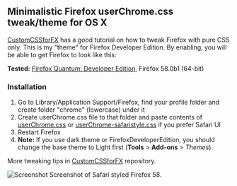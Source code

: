 ## Minimalistic Firefox userChrome.css tweak/theme for OS X

[CustomCSSforFX](https://github.com/Aris-t2/CustomCSSforFx) has a good tutorial on how to tweak Firefox with pure CSS only. This is my "theme" for Firefox Developer Edition. By enabling, you will be able to get Firefox to look like this:

**Tested:** [Firefox Quantum: Developer Edition](https://www.mozilla.org/en-US/firefox/developer/), Firefox 58.0b1 (64-bit)

### Installation

1. Go to Library/Application Support/Firefox, find your profile folder and create folder "chrome" (lowercase) under it
2. Create userChrome.css file to that folder and paste contents of [userChrome.css](https://github.com/ronilaukkarinen/minimalistic-firefox-theme/blob/master/userChrome.css) or [userChrome-safaristyle.css](https://github.com/ronilaukkarinen/minimalistic-firefox-theme/blob/master/userChrome-safaristyle.css) if you prefer Safari UI
3. Restart Firefox
4. **Note:** If you use dark theme or FirefoxDeveloperEdition, you should change the base theme to Light first (**Tools** > **Add-ons** > *Themes*).

More tweaking tips in [CustomCSSforFX](https://github.com/Aris-t2/CustomCSSforFx) repository.

![Screenshot](https://rolle.wtf/ff-safari.png "Screenshot")
Screenshot of Safari styled Firefox 58.